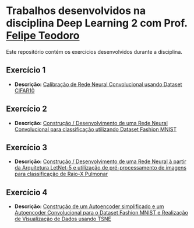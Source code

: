 # Trabalhos desenvolvidos na disciplina Deep Learning 2 com Prof. [Felipe Teodoro](https://www.linkedin.com/in/teodorofelipe)

Este repositório contém os exercícios desenvolvidos durante a disciplina.

## Exercício 1
- **Descrição:** [Calibração de Rede Neural Convolucional usando Dataset CIFAR10](Exerc%C3%ADcio%201/README.md)

## Exercício 2
- **Descrição:** [Construção / Desenvolvimento de uma Rede Neural Convolucional para classificação utilizando Dataset Fashion MNIST](Exercício%202/README.md)

## Exercício 3
- **Descrição:** [Construção / Desenvolvimento de uma Rede Neural à partir da Arquitetura LetNet-5 e utilização de pré-processamento de imagens para classificação de Raio-X Pulmonar](Exercício%203/README.md)

## Exercício 4
- **Descrição:** [Construção de um Autoencoder simplificado e um Autoencoder Convolucional para o Dataset Fashion MNIST e Realização de Visualização de Dados usando TSNE](Exercício%204/README.md)
